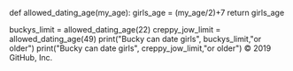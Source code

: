 def allowed_dating_age(my_age):
    girls_age = (my_age/2)+7
    return girls_age

buckys_limit = allowed_dating_age(22)
creppy_jow_limit = allowed_dating_age(49)
print("Bucky can date girls", buckys_limit,"or older")
print("Bucky can date girls", creppy_jow_limit,"or older")
© 2019 GitHub, Inc.
